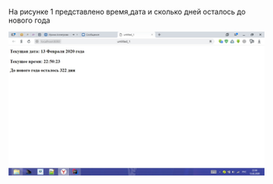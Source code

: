 

На рисунке 1 представлено время,дата и сколько дней осталось до нового года


<img src = 332.jpg>
